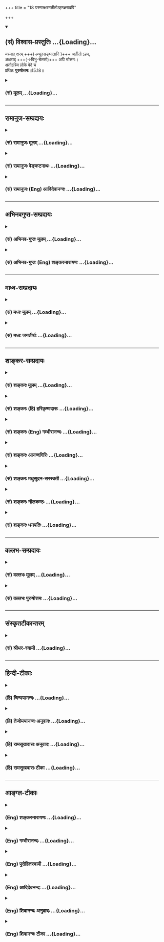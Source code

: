 +++
title = "18 यस्मात्क्षरमतीतोऽहमक्षरादपि"

+++
<div class="js_include" newlevelforh1="2" title="(सं) विश्वास-प्रस्तुतिः" unfilled url="/mahAbhAratam/shlokashaH/06-bhIShma-parva/03-bhagavad-gItA-parva/saMskRtam/vishvAsa-prastutiH/15_puruShottama-yogaH/18_yasmAtxaramatIto-.md">
<details open><summary><h2>(सं) विश्वास-प्रस्तुतिः ...{Loading}...</h2></summary>

यस्मात् क्षरम् +++(→भूतसङ्घातानि )+++ अतीतो ऽहम्,   
अक्षराद् +++(→विभु-चेतसो)+++ अपि चोत्तमः।  
अतोऽस्मि लोके वेदे च  
प्रथितः **पुरुषोत्तमः**॥15.18॥
</details>
</div>
<div class="js_include collapsed" newlevelforh1="3" title="(सं) मूलम्" unfilled url="/mahAbhAratam/shlokashaH/06-bhIShma-parva/03-bhagavad-gItA-parva/saMskRtam/mUlam/15_puruShottama-yogaH/18_yasmAtxaramatIto-.md">
<details><summary><h3>(सं) मूलम् ...{Loading}...</h3></summary>

यस्मात्क्षरमतीतोऽहमक्षरादपि चोत्तमः।  
अतोऽस्मि लोके वेदे च प्रथितः पुरुषोत्तमः।।15.18।।
</details>
</div>


_________________
## रामानुज-सम्प्रदायः
<div class="js_include collapsed" newlevelforh1="3" title="(सं) रामानुजः मूलम्" unfilled url="/mahAbhAratam/shlokashaH/06-bhIShma-parva/03-bhagavad-gItA-parva/saMskRtam/rAmAnujaH/mUlam/15_puruShottama-yogaH/18_yasmAtxaramatIto-.md">
<details><summary><h3>(सं) रामानुजः मूलम् ...{Loading}...</h3></summary>

।।15.18।।**यस्माद्** एवम उक्तैः स्वभावैः **क्षरं** पुरुषम् **अतीतः अहम्;
अक्षरात्** मुक्ताद् अपि उक्तैः हेतुभिः उत्कृष्टतमः; **अतः** अहं **लोके
वेदे च पुरुषोत्तमः** इति **प्रथितः अस्मि।** वेदार्थावलोकनात् लोक इति
स्मृतिः इह उच्यते। श्रुतौ स्मृतौ च इत्यर्थः।  
  
श्रुतौ तावत् -- परं ज्योतिरूपं संपद्य स्वेन रूपेणाभिनिष्पद्यते स उत्तमः
पुरुषः (छ॰ उ॰ 8।12।3) इत्यादौ। स्मृतौ अपिअंशावतारं पुरुषोत्तमस्य
ह्यनादिमध्यान्तमजस्य विष्णोः। (वि॰ पु 5।17।33) इत्यादौ।

</details>
</div>
<div class="js_include collapsed" newlevelforh1="3" title="(सं) रामानुजः वेङ्कटनाथः" unfilled url="/mahAbhAratam/shlokashaH/06-bhIShma-parva/03-bhagavad-gItA-parva/saMskRtam/rAmAnujaH/venkaTanAthaH/15_puruShottama-yogaH/18_yasmAtxaramatIto-.md">
<details><summary><h3>(सं) रामानुजः वेङ्कटनाथः ...{Loading}...</h3></summary>

  
  
।।15.18।। एवं प्रतिज्ञातमन्यत्वं श्रुतिस्मृतिप्रसिद्धधात्वर्थया समाख्यया
स्थापितम् तदेव पुनस्तथाभूतसमाख्यान्तरेणउत्तमः पुरुषः इत्यनुवादस्मारितेन
स्थिरीक्रियतेयस्मात् इतिश्लोकेन। एतेन पूर्वश्लोके पराक्त्वनिर्देशोऽपि
स्वविषय एवेति दर्शितम्। अत्रयतोऽसावग्निमान्; अतएव धूमवान्
इत्यादिवत्साध्यमेव साधकं प्रति नियामकतया हेतुर्व्यपदिश्यते। तच्च साध्यं
सहेतुकमिह समाख्यानिदानमित्यभिप्रायेणाहयस्मादेवमुक्तैः
स्वभावैरिति। क्षरमतीतः इति तत्स्वभावगन्धानाघ्रातत्वमुच्यते। अत्रापि
क्षरशब्दः प्रस्तुतैकार्थ्यान्न प्रधानविषय इत्याहक्षरं पुरुषमिति।
अक्षरशब्दस्य प्रधानेश्वरादिष्वपि प्रयोगात्तद्व्यवच्छेदायकूटस्थोऽक्षरः
\[15।16\] इत्युक्तैकार्थ्यमाहअक्षरान्मुक्तादिति। एतेन
पुरुषोत्तमशब्दनिरुक्तिरप्यत्र दर्शिता। उक्तैर्हैतुभिरिति -- षष्ठी
हेतुप्रयोगे \[अष्टा.2।3।26\] इति नियमस्य प्रयोजनरूपहेतुविषयतयैव
प्रयोगप्राचुर्यान्न तृतीययानुपपत्तिः। उत्तमशब्दे प्रकृतिप्रत्ययभेदेन
विवक्षितमाह -- उत्कृष्टतम इति। मुक्तो हि बद्धादुत्कृष्टः ततोऽप्यसौ
सर्वान्तरात्मत्वादिभिरुक्तैर्हेतुभिरुत्कृष्टतमः। प्रथितशब्देन
केवलप्रधनविधेः प्रकृतानन्वयात्सविशेषणोऽसौ
विशेषणोपसंक्रामीत्यभिप्रायेणपुरुषोत्तम इतीति इतिकरणम्। नात्र लोकशब्दो
भुवनविषयः; जनविषयो वा तत्र प्रकृतनिरुक्तिविवक्षाप्रमाणत्वासम्भवात्। नच
काव्यादिप्रयोगपरता; तत्राप्यतितरां स्वारस्याभावात्। अतो
वेदसहपाठात्तदनुवर्तिस्मृतिपरोऽयम्। तत्र च लोक्यतेऽनेन वेदार्थ इति
व्युत्पत्त्या वृत्तिरित्यभिप्रायेणाह -- वेदार्थावलोकनादिति। श्रुतौ स्मृतौ
चेत्यर्थ इति। अयमभिप्रायः -- श्रूयते नित्यमिति हि श्रुतिः। अतो
वक्तृदोषप्रसङ्गाभावादशिथिलसम्प्रदायत्वाच्च तदुक्तं तावत्प्रामाणिकमेव।
स्मृतिरप्यल्पश्रुतैर्दुरवबोधसकलशाखानुगतमर्थं सङ्कलव्योपबृंहयन्ती
परमात्मतममन्वादिप्रणीता प्रमाणमेवेति तया वेदार्थावलोकनं युक्तम् --
इति।  
  
परं ज्योतिरुपसम्पद्य इति मुक्तोपसम्पत्तव्यतया निर्दिष्टो
निरतिशयदीप्तियुक्तः पुरुष एवात्र स उत्तमः पुरुषः इति परामृश्य विशेष्यते
तदुपबृंहणाय हिउत्तमः पुरुषस्त्वन्यः \[15।17\] इति
तत्तुल्यव्यस्तप्रयोगोऽयं प्रदर्शित इत्यभिप्रायेणपरं ज्योतिः
इत्यादिवाक्योदाहरणम्। अत्रप्रथितः पुरुषोत्तमः
इत्युक्तसमस्तप्रयोगप्रदर्शनार्थतयाअंशावतारं पुरुषोत्तमस्य
\[वि.पु.5।17।33\] इति स्मृत्युदाहृतिः। अत्रविष्णोः इति
संज्ञानिर्देशेऽपिपुरुषोत्तमस्य इति विशेषणैकार्थ्यस्य
विवक्षितत्वाद्योगरूढोऽयं शब्द इति सिद्धम्। एतेनरूढ्या तु कामं
पुरुषोत्तमोऽस्तु इति प्रलपन् वेदबाह्यः प्रत्युक्तः। ननु कथं
यौगिकार्थविवक्षायामस्य साधुता न तावदसौ समानाधिकरणसमासःसन्
महत्परमोत्तमोत्कृष्टाः पूज्यमानैः \[अष्टा.2।1।61\] इति
प्रथमानिर्दिष्टस्योत्तमशब्दस्योपसर्जनतया पूर्वनिपातापातात्। नापि
व्यधिकरणः। उत्तमः पुरुष इवेत्युपमितविवक्षानुपपत्तेः तदर्थतयोदाहृतायां
श्रुतावपि वैयधिकरण्यादर्शनात्। नचासौ षष्ठीसमासः; निर्धारणे तन्निषेधात्
नचान्यस्यापीह सम्भव इति। मैवं; षष्ठीसमासस्यैवात्र युक्तत्वात् नहि वयमत्र
निर्धारणार्थतां ब्रूमः। पुत्रादिवत्सम्बन्धिशब्दो ह्यसौ। अधमादिसापेक्षं
ह्युत्तमत्वम्। इदं च सूचितम् -- उक्तैर्हेतुभिरुत्कृष्टतम इति
जातिगुणाद्यसम्बन्धिशब्देषु हि निर्धारणे षष्ठी। सम्बन्धसामान्यविहिता च
षष्ठी तत्तत्सम्बन्धिशब्दसमभिव्याहारानुरोधेन तत्सम्बन्धविशेषं
प्रतिपादयति। एवमेव हि नागोत्तमादिशब्दानां साधुत्वं
वैयाकरणैर्व्याख्यातम्। अत्र चउत्तमः पुरुषस्त्वन्यः
\[15।17\]क्षरमतीतोऽहमक्षरादपि चोत्तमः इति चार्थकथनमात्रं; न तु
तत्समासांशद्वयविवक्षा। एवमेव स उत्तमः पुरुषः इति श्रुत्युदाहरणमपि।
केचित्तु पञ्चमीसमासं व्याकुर्वते। न चोत्तमशब्दयोगे पञ्चमी न शिष्टेति
वाच्यं यथायस्मादधिकम् \[अष्टा.2।3।9\] इत्यादिसौत्रप्रयोगादशिष्टस्यापि
परिग्रहःएवमक्षरादपि चोत्तमः इत्यादिप्रयोगबलादेव तत्परिग्रहोपपत्तेः।
इदमपि सूचितंमुक्तादप्युक्तैर्हेतुभिरुत्कृष्टतम इति। योगविभागाच्च
पञ्चम्या उत्तमादिशब्दैः समासोऽप्यनुशिष्ट एव। एवं सप्तमीसमासत्वेऽपि न
दोषः; शौण्डादिष्वपठितत्वेऽपि तत्रापि योगविभागाभ्यनुज्ञानादेव तदुपपत्तेः।
एतत्सर्वं विजानद्भिर्महाकविभिरपि विवक्षितयोग एवायं प्रयुज्यते
प्रतिपाद्यते च। तथाऽऽदिकाव्येन च तेन विना निद्रां लभते पुरुषोत्तमः
\[वा.रा.1।18।30\] इति। तदेतत्सर्वमभिसन्धाय भगवद्यामुनमुनिभिरुक्तं
स्तोत्रेकः पुण्डरीकनयनः पुरुषोत्तमः कः इति।  
  

</details>
</div>
<div class="js_include collapsed" newlevelforh1="3" title="(सं) रामानुजः (Eng) आदिदेवानन्दः" unfilled url="/mahAbhAratam/shlokashaH/06-bhIShma-parva/03-bhagavad-gItA-parva/saMskRtam/rAmAnujaH/english/AdidevAnandaH/15_puruShottama-yogaH/18_yasmAtxaramatIto-.md">
<details><summary><h3>(सं) रामानुजः (Eng) आदिदेवानन्दः ...{Loading}...</h3></summary>

15.18 Inasmuch as I transcend the perishable (i.e., bound) Person of the aforesaid nature, and I am higher, for reasons stated earlier, than the imperishable Person or liberated self, therefore I am styled the Supreme Person in the Smrti and Srutis. The Smrti is called Loka by reason of its leading to the meaning of the Vedas. The meaning is that I am famous in the Srutis and in the Smrti. In the Sruti for instance; 'Reaching the Supreme Light, it appears in its own nature. He is the Supreme Person'
(Cha. U., 8.12.3). In the Smrti we have texts like 'I will approach Him
(Sri Krsna), the Supreme Person who is the incarnation of a portion of Visnu, who is without beginning, middle or end' (V. P., 5.17.33).

</details>
</div>


_________________
## अभिनवगुप्त-सम्प्रदायः
<div class="js_include collapsed" newlevelforh1="3" title="(सं) अभिनव-गुप्तः मूलम्" unfilled url="/mahAbhAratam/shlokashaH/06-bhIShma-parva/03-bhagavad-gItA-parva/saMskRtam/abhinava-guptaH/mUlam/15_puruShottama-yogaH/18_yasmAtxaramatIto-.md">
<details><summary><h3>(सं) अभिनव-गुप्तः मूलम् ...{Loading}...</h3></summary>

।।15.16 -- 15.18।। द्वावित्यादि पुरुषोत्तम इत्यन्तम्। 

**द्वाविमौ पुरुषौ** इति ग्रन्थेनेदम् उच्यते --  
लोके तावद् अप्रबुद्ध-स्वभावोऽपि सर्वः पृथिव्य्-आदि-भूतारब्ध-शरीरम् आत्मानं चेतनं क्षर-रूपं जानाति  
इति लोकस्य मूढत्वात् द्वैत-धीर् न निवर्तते।

अहं तु सकलानुग्राही द्वैत-ग्रन्थिं विभिद्य सकल-लोक-व्यापकतया वेद्य इति। 

क्षरम् अतीतः; भूतानां जडत्वात्।  
अक्षरमतीतः; आत्मनो ऽप्रबुद्धत्वे सर्वव्यापकत्व-खण्डनात्। 

**पुरुषोत्तमो** लोके वेदेऽपि सः उत्तमः पुरुषः इत्य्-आदिभिर् वाक्यैः स एव परमात्मा अद्वयः एवमुच्यते।
</details>
</div>
<div class="js_include collapsed" newlevelforh1="3" title="(सं) अभिनव-गुप्तः (Eng) शङ्करनारायणः" unfilled url="/mahAbhAratam/shlokashaH/06-bhIShma-parva/03-bhagavad-gItA-parva/saMskRtam/abhinava-guptaH/english/shankaranArAyaNaH/15_puruShottama-yogaH/18_yasmAtxaramatIto-.md">
<details><summary><h3>(सं) अभिनव-गुप्तः (Eng) शङ्करनारायणः ...{Loading}...</h3></summary>

15.16-18 Dvav imau etc. upto Purusottamah. What has been stated in the
passage 'There are two persons in the world etc.', is this : The body
organism is made of the earth and other elements. In the world every
person, unitelligent by nature, takes the body for the Self and
\[hence\] views the Soul to be of perishing nature. Hence, the sense of
duality does not come to an end with regard to the worldly persons,
because of their delusion. But I am (the I-consciousness is) the One
favouring all, and by cutting the daulity-knot I am to be realised as
the One pervading all. (I) have transcended the perishing : Since the
elements are insentient. (I) have transcended the nonperishing : Since
the omnipresence \[of the Self\] is cut off (not comprehended) when the
Self is not properly realised. In the world and in the Veda too I am
acclaimed as the Highest of Persons : The Self same Supreme Self,
admitting no duality, is described in this manner with the sentences 'He
is he Highest Person' and the like.

</details>
</div>


_________________
## माध्व-सम्प्रदायः
<div class="js_include collapsed" newlevelforh1="3" title="(सं) मध्वः मूलम्" unfilled url="/mahAbhAratam/shlokashaH/06-bhIShma-parva/03-bhagavad-gItA-parva/saMskRtam/madhvaH/mUlam/15_puruShottama-yogaH/18_yasmAtxaramatIto-.md">
<details><summary><h3>(सं) मध्वः मूलम् ...{Loading}...</h3></summary>

।।15.18।। Sri Madhvacharya did not comment on this sloka.,

</details>
</div>
<div class="js_include collapsed" newlevelforh1="3" title="(सं) मध्वः जयतीर्थः" unfilled url="/mahAbhAratam/shlokashaH/06-bhIShma-parva/03-bhagavad-gItA-parva/saMskRtam/madhvaH/jayatIrthaH/15_puruShottama-yogaH/18_yasmAtxaramatIto-.md">
<details><summary><h3>(सं) मध्वः जयतीर्थः ...{Loading}...</h3></summary>

।।15.18।। Sri Jayatirtha did not comment on this sloka.  
  

</details>
</div>


_________________
## शाङ्कर-सम्प्रदायः
<div class="js_include collapsed" newlevelforh1="3" title="(सं) शङ्करः मूलम्" unfilled url="/mahAbhAratam/shlokashaH/06-bhIShma-parva/03-bhagavad-gItA-parva/saMskRtam/shankaraH/mUlam/15_puruShottama-yogaH/18_yasmAtxaramatIto-.md">
<details><summary><h3>(सं) शङ्करः मूलम् ...{Loading}...</h3></summary>

।।15.18।। --,**यस्मात् क्षरम् अतीतः अहं** संसारमायावृक्षम् अश्वत्थाख्यम्
अतिक्रान्तः अहम् **अक्षरादपि** संसारमायारूपवृक्षबीजभूतादपि **च उत्तमः**
उत्कृष्टतमः ऊर्ध्वतमो वा; **अतः** ताभ्यां क्षराक्षराभ्याम् उत्तमत्वात्
**अस्मि लोके वेदे च प्रथितः** प्रख्यातः। **पुरुषोत्तमः** इत्येवं मां
भक्तजनाः विदुः। कवयः काव्यादिषु च इदं नाम निबध्नन्ति। पुरुषोत्तम
इत्यनेनाभिधानेनाभिगृणन्ति।। अथ इदानीं यथानिरुक्तम् आत्मानं यो वेद; तस्य
इदं फलम् उच्यते --,

</details>
</div>
<div class="js_include collapsed" newlevelforh1="3" title="(सं) शङ्करः (हि) हरिकृष्णदासः" unfilled url="/mahAbhAratam/shlokashaH/06-bhIShma-parva/03-bhagavad-gItA-parva/saMskRtam/shankaraH/hindI/harikRShNadAsaH/15_puruShottama-yogaH/18_yasmAtxaramatIto-.md">
<details><summary><h3>(सं) शङ्करः (हि) हरिकृष्णदासः ...{Loading}...</h3></summary>

।।15.18।। उपर्युक्त ईश्वरका पुरुषोत्तम् यह नाम प्रसिद्ध है; उसका यह नाम
किस कारणसे हुआ इसकी हेतुसहित उपपत्ति बतलाकर; नामकी सार्थकता दिखलाते हुए
भगवान् अपने स्वरूपको प्रकट करते हैं कि मैं निरतिशय ईश्वर हूँ --, क्योंकि
मैं क्षरभावसे अतीत हूँ अर्थात् अश्वत्थ नामक मायामय संसारवृक्षका अतिक्रमण
किये हुए हूँ और संसारवृक्षके बीजस्वरूप अक्षरसे ( मूल प्रकृतिसे ) भी
उत्तम -- अतिशय उत्कृष्ट अथवा अतिशय उच्च हूँ। इसीलिये अर्थात् क्षर और
अक्षरसे उत्तम होनेके कारण; लोक और वेदमें; मैं पुरुषोत्तम नामसे विख्यात
हूँ। भक्तजन मुझे इसी प्रकार जानते हैं और कविजन भी काव्यादिमें इसी नामका
प्रयोग करते हैं अर्थात् पुरुषोत्तम् इसी नामसे ही मेरा वर्णन करते हैं।

</details>
</div>
<div class="js_include collapsed" newlevelforh1="3" title="(सं) शङ्करः (Eng) गम्भीरानन्दः" unfilled url="/mahAbhAratam/shlokashaH/06-bhIShma-parva/03-bhagavad-gItA-parva/saMskRtam/shankaraH/english/gambhIrAnandaH/15_puruShottama-yogaH/18_yasmAtxaramatIto-.md">
<details><summary><h3>(सं) शङ्करः (Eng) गम्भीरानन्दः ...{Loading}...</h3></summary>

15.18 Yasmat, since; aham, I; am atitah, transcendental; ksaram, to the
mutable-I am beyond the Tree of Maya, called the Peepul Tree, which this
worldly existence is; and uttamah, above, most excellent or the highest;
as compared with api, even; the akasarat, immutable, which is the seed
of the Tree of worldly existence; atah, hence, by virtue of being the
most excellent as compared with the mutable and the immutable; aham, I;
am prathitah, well known; loke, in the world; and vede, in the Vedas; as
purusottamah, the supreme Person. Devoted persons know Me thus, and
poets also use this name 'Purusottama' in their poetry etc.; they extol
Me with this name. Thereafter, now is stated this result attained by one
who knows the Self as described:

</details>
</div>
<div class="js_include collapsed" newlevelforh1="3" title="(सं) शङ्करः आनन्दगिरिः" unfilled url="/mahAbhAratam/shlokashaH/06-bhIShma-parva/03-bhagavad-gItA-parva/saMskRtam/shankaraH/AnandagiriH/15_puruShottama-yogaH/18_yasmAtxaramatIto-.md">
<details><summary><h3>(सं) शङ्करः आनन्दगिरिः ...{Loading}...</h3></summary>

।।15.18।। किञ्च लोकवेदयोर्भगवतो नामप्रसिद्ध्या सिद्धमप्रपञ्चत्वमित्याह --
**यथेति।** अश्वकर्णादिवदस्य नाम्नो रूढत्वादर्थविशेषाभावाद्भगवतोऽपि
लौकिकेश्वरवदीश्वरत्वं सातिशयमिति नेत्याह -- **तस्येति।**
यस्मादित्यस्यापेक्षितं निक्षिपति -- **अत इति।** उत्तमः पुरुष इति
वाक्यशेषः।

</details>
</div>
<div class="js_include collapsed" newlevelforh1="3" title="(सं) शङ्करः मधुसूदन-सरस्वती" unfilled url="/mahAbhAratam/shlokashaH/06-bhIShma-parva/03-bhagavad-gItA-parva/saMskRtam/shankaraH/madhusUdana-sarasvatI/15_puruShottama-yogaH/18_yasmAtxaramatIto-.md">
<details><summary><h3>(सं) शङ्करः मधुसूदन-सरस्वती ...{Loading}...</h3></summary>

।।15.18।। इदानीं यथाव्याख्यातेश्वरस्य क्षराक्षरविलक्षणस्य पुरुषोत्तम
इत्येतत्प्रसिद्धनामनिर्वचनेन ईदृशः परमेश्वरोऽहमेवेत्यात्मानं दर्शयति
भगवान् ब्रह्मणो हि प्रतिष्ठाहं तद्धाम परमं
ममेत्यादिप्रागुक्तनिजमहिमनिर्धारणाय -- यस्मादिति। यस्मात् क्षरं
कार्यत्वेन विनाशिनं मायामयं संसारवृक्षमश्वत्थाख्यमतीतोऽतिक्रान्तोऽहं
परमेश्वरोऽक्षरादपि मायाख्यादव्याकृतात्अक्षरात्परतः परः इति
पञ्चम्यन्ताक्षरपदेन श्रुत्या
प्रतिपादितात्संसारवृक्षबीजभूतात्सर्वकारणादपि चोत्तम उत्कृष्टतमः। अतः
क्षराक्षराभ्यां पुरुषोपाधिभ्यामध्यासेन
पुरुषपदव्यपदेश्याभ्यामुत्तमत्वादस्मि भवामि लोके वेदे च प्रथितः प्रख्यातः
पुरुषोत्तम इति स उत्तमः पुरुष इति वेद उदाहृत एव। लोके च
कविकाव्यादौहरिर्यथैकः पुरुषोत्तमः स्मृतः इत्यादिप्रसिद्धंकारुण्यतो
नरवदाचरतः परार्थान्पार्थाय बोधितवतो निजमीश्वरत्वम्। सच्चित्सुखैकवपुषः
पुरुषोत्तमस्य नारायणस्य महिमा न हि मानमेति। केचिन्निगृह्य करणानि विसृज्य
भोगमास्थाय योगममलात्मधियो यतन्ते। नारायणस्य
महिमानमनन्तपारमास्वादयन्नमृतसारमहं तु मुक्तः।

</details>
</div>
<div class="js_include collapsed" newlevelforh1="3" title="(सं) शङ्करः नीलकण्ठः" unfilled url="/mahAbhAratam/shlokashaH/06-bhIShma-parva/03-bhagavad-gItA-parva/saMskRtam/shankaraH/nIlakaNThaH/15_puruShottama-yogaH/18_yasmAtxaramatIto-.md">
<details><summary><h3>(सं) शङ्करः नीलकण्ठः ...{Loading}...</h3></summary>

।।15.18।।**यस्मादिति।** क्षरं उपाधिं अक्षरं च उपाधिं अतीतोऽतिक्रम्य
स्थितोऽहमतोऽक्षरादपि चेति चशब्दात् क्षरादपि उत्तम उत्कृष्टतमः।
जडात्क्षररूपादुपाधेरुत्कृष्टस्तदुपहितो जीवश्चेतनत्वात्;
ततोऽप्युत्कृष्टतरो मायोपाधिः स्वतन्त्रत्वात्;
ततोऽप्युत्कृष्टतमोऽनुपाधिरनागन्तुकरूपत्वात्; अक्षरार्थः स्पष्टः।

</details>
</div>
<div class="js_include collapsed" newlevelforh1="3" title="(सं) शङ्करः धनपतिः" unfilled url="/mahAbhAratam/shlokashaH/06-bhIShma-parva/03-bhagavad-gItA-parva/saMskRtam/shankaraH/dhanapatiH/15_puruShottama-yogaH/18_yasmAtxaramatIto-.md">
<details><summary><h3>(सं) शङ्करः धनपतिः ...{Loading}...</h3></summary>

।।15.18।। अतएव क्षराक्षराभ्यामुत्तम इति। मम नाम्नो
निर्वचनप्रसिद्धिरर्थवतीत्याह। यस्मात्क्षरं संसारमायावृक्षं
अश्वत्थाख्यमतीतोऽहमक्षरादपि तद्वीजभूतान्मायासंज्ञकादपि चोत्तमः
उत्कृष्टमः ऊर्ध्वतमो वा; अतः क्षराक्षराभ्यामुत्तमत्वाद्धेतोर्लोके
कविकाव्यातौ वेदे च पुरुषोत्तमः प्रथितः प्रख्यातःहरिर्यथैकः पुरुषोत्तमः
स्मतःस उत्तमः पुरुषः इत्यादिलोकवेदप्रसिद्धा पुरुषोत्तम इति मां भक्तजाना
विदुः।

</details>
</div>


_________________
## वल्लभ-सम्प्रदायः
<div class="js_include collapsed" newlevelforh1="3" title="(सं) वल्लभः मूलम्" unfilled url="/mahAbhAratam/shlokashaH/06-bhIShma-parva/03-bhagavad-gItA-parva/saMskRtam/vallabhaH/mUlam/15_puruShottama-yogaH/18_yasmAtxaramatIto-.md">
<details><summary><h3>(सं) वल्लभः मूलम् ...{Loading}...</h3></summary>

।।15.18।। एवम्भूतं पुरुषोत्तमत्वं स्वस्य निरुक्त्या स्वयं निर्दिशति --
यस्मादिति। क्षरमतिक्रम्येतः अक्षरादपि चोत्तम इति अतो लोके वेदे च
प्रथितोऽहं पुरुषोत्तम इति पुरुषाभ्यां क्षराक्षराभ्यां उत्तम इत्येवं वेदे
ब्रह्मविदाप्नोति परं \[तै.उ.2।1\] इति श्रुतौ लोके च माहात्म्यदर्शनात्
अतः सच्चिदानन्दाकृतिरेवाहं परिदृश्यमानोऽपि; प्रतीत्यन्तरं तु माययेति
सिद्धान्तः।

</details>
</div>
<div class="js_include collapsed" newlevelforh1="3" title="(सं) वल्लभः पुरुषोत्तमः" unfilled url="/mahAbhAratam/shlokashaH/06-bhIShma-parva/03-bhagavad-gItA-parva/saMskRtam/vallabhaH/puruShottamaH/15_puruShottama-yogaH/18_yasmAtxaramatIto-.md">
<details><summary><h3>(सं) वल्लभः पुरुषोत्तमः ...{Loading}...</h3></summary>

  
  
।।15.18।। तद्रूपश्चाऽयमेवातः सोऽहमेवेत्याह -- यस्मादिति। यस्मात् क्षरं
जडादिदेहधर्मं अतीतोऽतिक्रान्तोऽहं परिदृश्यमान आनन्दरूपः। अक्षरादपि
कूटस्थचेतनात्मकादपि उत्तमोऽस्मि; अतो लोके चतुर्दशभुवनात्मके; वेदे;
चकारेण सूत्रस्मृत्यादिष्वपि पुरुषोत्तमः प्रथितः कथितो विख्यात इति
भावः।  
  

</details>
</div>


_________________
## संस्कृतटीकान्तरम्
<div class="js_include collapsed" newlevelforh1="3" title="(सं) श्रीधर-स्वामी" unfilled url="/mahAbhAratam/shlokashaH/06-bhIShma-parva/03-bhagavad-gItA-parva/saMskRtam/shrIdhara-svAmI/15_puruShottama-yogaH/18_yasmAtxaramatIto-.md">
<details><summary><h3>(सं) श्रीधर-स्वामी ...{Loading}...</h3></summary>

।।15.18।। एवंभूतं पुरुषोत्तमत्वमात्मनो नामनिर्वचनेन दर्शयति **--
यस्मादिति।** यस्मात्क्षरं जडवर्गमतिक्रान्तोऽहं नित्यमुक्तत्वात्;
अक्षराच्चेतनवर्गादप्युत्तमश्च नियन्तृत्वात्; अतो लोके वेदे च पुरुषोत्तम
इति प्रथितः प्रख्यातोऽस्मि। तथाच श्रुतिःस वा अयमात्मा सर्वस्य वशी
सर्वस्येशानः सर्वस्याधिपतिः सर्वमिदं प्रशास्ति इत्यादिः।

</details>
</div>


_________________
## हिन्दी-टीकाः
<div class="js_include collapsed" newlevelforh1="3" title="(हि) चिन्मयानन्दः" unfilled url="/mahAbhAratam/shlokashaH/06-bhIShma-parva/03-bhagavad-gItA-parva/hindI/chinmayAnandaH/15_puruShottama-yogaH/18_yasmAtxaramatIto-.md">
<details><summary><h3>(हि) चिन्मयानन्दः ...{Loading}...</h3></summary>

।।15.18।। जैसा कि पूर्व के दो श्लोकों के विवेचन में कहा गया है कि एक
परमात्मा ही परिवर्तनशील जगत् के रूप में क्षर और उस जगत् के अपरिवर्तनशील
ज्ञाता के रूप में अक्षर कहलाता है। यह सर्वविदित है कि एक अपरिवर्तनशील
वस्तु के बिना अन्य परिवर्तनों का ज्ञान होना संभव नहीं होता है। अत यदि
शरीर; मन; बुद्धि और बाह्य जगत् के विकारों का हमें बोध होता है; तो उससे
ही इस अक्षर का अस्तित्व सिद्ध हो जाता है; जो स्वयं कूटस्थ रहकर अन्य
विचारों को प्रकाशित करता है। यह भी स्पष्ट हो जाता है कि केवल क्षर की
दृष्टि से ही परमात्मा को अक्षर का विशेषण प्राप्त हो जाता है; अन्यथा वह
स्वयं निर्विशेष ही है। इसलिये यहाँ भगवान् कहते हैं; क्षर और अक्षर से अतीत
होने के कारण लोक में और वेद में पुरुषोत्तम नाम से प्रसिद्ध हूँ। अर्थात्
भगवान् पूर्ण होने से पुरुष है तथा क्षर और अक्षर से अतीत होने से उत्तम भी
है; इसलिये वेदों में तथा लोक में भी कवियों और लेखकों ने उन्हें
पुरुषोत्तम नाम से भी संबोधित और निर्देशित किया है। अब; परमात्मा के ज्ञान
का फल बताते हुये कहते है

</details>
</div>
<div class="js_include collapsed" newlevelforh1="3" title="(हि) तेजोमयानन्दः अनुवादः" unfilled url="/mahAbhAratam/shlokashaH/06-bhIShma-parva/03-bhagavad-gItA-parva/hindI/tejomayAnandaH/anuvAdaH/15_puruShottama-yogaH/18_yasmAtxaramatIto-.md">
<details><summary><h3>(हि) तेजोमयानन्दः अनुवादः ...{Loading}...</h3></summary>

।।15.18।। क्योंकि मैं क्षर से अतीत हूँ और अक्षर से भी उत्तम हूँ, इसलिये
लोक में और वेद में भी पुरुषोत्तम के नाम से प्रसिद्ध हूँ।।

</details>
</div>
<div class="js_include collapsed" newlevelforh1="3" title="(हि) रामसुखदासः अनुवादः" unfilled url="/mahAbhAratam/shlokashaH/06-bhIShma-parva/03-bhagavad-gItA-parva/hindI/rAmasukhadAsaH/anuvAdaH/15_puruShottama-yogaH/18_yasmAtxaramatIto-.md">
<details><summary><h3>(हि) रामसुखदासः अनुवादः ...{Loading}...</h3></summary>

।।15.18।। मैं क्षरसे अतीत हूँ और अक्षरसे भी उत्तम हूँ, इसलिये लोकमें और
वेदमें पुरुषोत्तम नामसे प्रसिद्ध हूँ।

</details>
</div>
<div class="js_include collapsed" newlevelforh1="3" title="(हि) रामसुखदासः टीका" unfilled url="/mahAbhAratam/shlokashaH/06-bhIShma-parva/03-bhagavad-gItA-parva/hindI/rAmasukhadAsaH/TIkA/15_puruShottama-yogaH/18_yasmAtxaramatIto-.md">
<details><summary><h3>(हि) रामसुखदासः टीका ...{Loading}...</h3></summary>

।।15.18।।***व्याख्या --***  **यस्मात्क्षरमतीतोऽहम् --** इन पदोंमें
भगवान्का यह भाव है कि क्षर (प्रकृति) प्रतिक्षण परिवर्तनशील है और मैं
नित्यनिरन्तर निर्विकाररूपसे ज्योंकात्यों रहनेवाला हूँ। इसलिये मैं क्षरसे
सर्वथा अतीत हूँ।  
  
शरीरसे पर (व्यापक; श्रेष्ठ; प्रकाशक; सबल; सूक्ष्म) इन्द्रियाँ हैं;
इन्द्रियोंसे पर मन है और मनसे पर बुद्धि है (गीता 3। 42)। इस प्रकार
एकदूसरेसे पर होते हुए भी शरीर; इन्द्रियाँ; मन और बुद्धि एक ही जातिके; जड
हैं। परन्तु परमात्मतत्त्व इनसे भी अत्यन्त पर है क्योंकि वह जड नहीं है;
प्रत्युत चेतन है।  
  
**अक्षरादपि चोत्तमः --** यद्यपि परमात्माका अंश होनेके कारण
जीवात्मा(अक्षर) की परमात्मासे तात्त्विक एकता है; तथापि यहाँ भगवान्
अपनेको जीवात्मासे भी उत्तम बताते हैं। इसके कारण ये हैं -- (1) परमात्माका
अंश होनेपर भी जीवात्मा क्षर(जड प्रकृति) के साथ अपना सम्बन्ध मान लेता है
(गीता 15। 7) और प्रकृतिके गुणोंसे मोहित हो जाता है; जबकि परमात्मा
(प्रकृतिसे अतीत होनेके कारण) कभी मोहित नहीं होते (गीता 7।13)। (2)
परमात्मा प्रकृतिको अपने अधीन करके लोकमें आते; अवतार लेते हैं (गीता 4।
6); जबकि जीवात्मा प्रकृतिके वशमें होकर लोकमें आता है (गीता 8। 19)। (3)
परमात्मा सदैव निर्लिप्त रहते हैं; (गीता 4। 14 9। 9); जबकि जीवात्माको
निर्लिप्त होनेके लिये साधन करना पड़ता है (गीता 4। 18 7। 14)। भगवान्द्वारा
अपनेको क्षरसे अतीत और अक्षरसे उत्तम बतानेसे यह भाव भी प्रकट होता है कि
क्षर और अक्षर -- दोनोंमें भिन्नता है। यदि उन दोनोंमें भिन्नता न होती; तो
भगवान् अपनेको या तो उन दोनोंसे ही अतीत बताते या दोनोंसे ही उत्तम बताते।
अतः यह सिद्ध होता है कि जैसे भगवान् क्षरसे अतीत और अक्षरसे उत्तम हैं;
ऐसे ही अक्षर भी क्षरसे अतीत और उत्तम है।**अतोऽस्मि लोके वेदे च प्रथितः
पुरुषोत्तमः --** यहाँ **लोके** पदका अर्थ है -- पुराण; स्मृति आदि
शास्त्र। शास्त्रोंमें भगवान् पुरुषोत्तम नामसे प्रसिद्ध हैं। शुद्ध ज्ञानका
नाम वेद है; जो अनादि है। वही ज्ञान आनुपूर्वीरूपसे ऋक्; यजुः आदि वेदोंके
रूपसे प्रकट हुआ है। वेदोंमें भी भगवान् पुरुषोत्तम नामसे प्रसिद्ध
हैं। पूर्वश्लोकमें भगवान्ने कहा था कि क्षर और अक्षर -- दोनोंसे उत्तम
पुरुष तो अन्य ही है। वह उत्तम पुरुष कौन है -- इसको बताते हुए भगवान् यह
रहस्य प्रकट करते हैं कि वह उत्तम पुरुष -- **पुरुषोत्तम** मैं ही
हूँ।**विशेष बात  
  
(1) भौतिक सृष्टिमात्र क्षर (नाशवान्) है और परमात्माका सनातन अंश जीवात्मा
अक्षर (अविनाशी) है। क्षरसे अतीत और उत्तम होनेपर भी अक्षरने क्षरसे अपना
सम्बन्ध मान लिया -- इससे बढ़कर और कोई दोष; भूल या गलती है ही नहीं।
क्षरके साथ यह सम्बन्ध केवल माना हुआ है; वास्तवमें एक क्षण भी रहनेवाला
नहीं है। जैसे बाल्यावस्थासे अबतक शरीर बिलकुल बदल गया; फिर भी हम कहते हैं
कि मैं वही हूँ। यह भी हम नहीं बता सकते कि अमुक दिन बाल्यावस्था खत्म हुई
और युवावस्था शुरू हुई। कारण कि नदीके प्रवाहकी तरह शरीर निरन्तर ही बहता
रहता है; जब कि अक्षर (जीवात्मा) नदीमें स्थित शिला(चट्टान) की तरह सदा अचल
और असङ्ग रहता है। यदि अक्षर भी क्षरकी तरह निरन्तर परिवर्तनशील और नाशवान्
होता तो इसकी आफत मिट जाती। परन्तु स्वयं (अक्षर) अपरिवर्तनशील और अविनाशी
होते हुए भी निरन्तर परिवर्तनशील और नाशवान् क्षरको पकड़ लेता है -- उसको
अपना मान लेता है। होता यह है कि अक्षर क्षरको छोड़ता नहीं और क्षर एक क्षण
भी ठहरता नहीं। इस आफतको मिटानेका सुगम उपाय है -- क्षर(शरीरादि) को
क्षर(संसार) की ही सेवामें लगा दिया जाय -- उसको संसाररूपी वाटिकाकी खाद
बना दी जाय। मनुष्यको शरीरादि नाशवान् पदार्थ अधिकार करने अथवा अपना माननेके
लिये नहीं मिले हैं; प्रत्युत सेवा करनेके लिये ही मिले हैं। इन पदार्थोंके
द्वारा दूसरोंकी सेवा करनेकी ही मनुष्यपर जिम्मेवारी है; अपना माननेकी
बिलकुल जिम्मेवारी नहीं।  
  
(2) पन्द्रहवें अध्यायमें भगवान्ने पहले क्षर -- संसारवृक्षका वर्णन किया।
फिर उसका छेदन करके परम पुरुष परमात्माके शरण होने अर्थात् संसारसे अपनापन
हटाकर एकमात्र परमात्माको अपना माननेकी प्रेरणा की। फिर अक्षर --
जीवात्माको अपना सनातन अंश बताते हुए उसके स्वरूपका वर्णन किया। उसके बाद
भगवान्ने (बारहवेंसे पन्द्रहवें श्लोकतक) अपने प्रभावका वर्णन करते हुए
बताया कि सूर्य; चन्द्र और अग्निमें मेरा ही तेज है मैं ही पृथ्वीमें
प्रविष्ट होकर अपनी शक्तिसे चराचर सब प्राणियोंको धारण करता हूँ मैं ही
अमृतमय चन्द्रके रूपसे सम्पूर्ण वनस्पतियोंको पुष्ट करता हूँ वैश्वानर
अग्निके रूपमें मैं ही प्राणियोंके शरीरमें स्थित होकर उनके द्वारा खाये
हुए अन्नको पचाता हूँ मैं ही सब प्राणियोंके हृदयमें अन्तर्यामीरूपसे
विद्यमान हूँ मेरेसे ही स्मृति; ज्ञान और अपोहन (भ्रम; संशय आदि दोषोंका
नाश) होता है वेदादि सब शास्त्रोंके द्वारा,मैं ही जाननेयोग्य हूँ और
वेदोंके अन्तिम सिद्धान्तका निर्णय करनेवाला तथा वेदोंको जाननेवाला भी मैं
ही हूँ। इस प्रकार अपना प्रभाव प्रकट करनेके बाद इस श्लोकमें भगवान् यह
गुह्यतम रहस्य प्रकट करते हैं कि जिसका यह सब प्रभाव है; वह (क्षरसे अतीत
और अक्षरसे उत्तम) पुरुषोत्तम मैं (साक्षात् साकाररूपसे प्रकट श्रीकृष्ण)
ही हूँ। भगवान् श्रीकृष्णने अर्जुनपर बहुत विशेष कृपा करके ही अपने रहस्यकी
बात अपने मुखसे प्रकट की है जैसे -- कोई पिता अपने पुत्रके सामने अपनी
गुप्त सम्पत्ति प्रकट कर दे अथवा कोई आदमी किसी भूलेभटके मनुष्यको अपना
परिचय दे दे कि जिसके लिये तू भटक रहा है; वह मैं ही हूँ और तेरे सामने
बैठा हूँ,***सम्बन्ध --***  चौदहवें अध्यायके छब्बीसवें श्लोकमें
भगवान्ने जिस अव्यभिचारिणी भक्तिकी बात कही थी और जिसको प्राप्त करानेके
लिये इस पन्द्रहवें अध्यायमें संसार; जीव और परमात्माका विस्तृत विवेचन
किया गया; उसका अब आगेके श्लोकमें उपसंहार करते हैं।**

</details>
</div>


_________________
## आङ्ग्ल-टीकाः
<div class="js_include collapsed" newlevelforh1="3" title="(Eng) शङ्करनारायणः" unfilled url="/mahAbhAratam/shlokashaH/06-bhIShma-parva/03-bhagavad-gItA-parva/english/shankaranArAyaNaH/15_puruShottama-yogaH/18_yasmAtxaramatIto-.md">
<details><summary><h3>(Eng) शङ्करनारायणः ...{Loading}...</h3></summary>

15.18. Becuase, I have transcended the perishing and also the nonperishing, therefore I am acclaimed in the world as well as in the Veda as the Highest of persons.

</details>
</div>
<div class="js_include collapsed" newlevelforh1="3" title="(Eng) गम्भीरानन्दः" unfilled url="/mahAbhAratam/shlokashaH/06-bhIShma-parva/03-bhagavad-gItA-parva/english/gambhIrAnandaH/15_puruShottama-yogaH/18_yasmAtxaramatIto-.md">
<details><summary><h3>(Eng) गम्भीरानन्दः ...{Loading}...</h3></summary>

15.18 Since I am transcendental to the mutable and above even the immutable, hence I am well known in the world and in the Vedas as the supreme Person.

</details>
</div>
<div class="js_include collapsed" newlevelforh1="3" title="(Eng) पुरोहितस्वामी" unfilled url="/mahAbhAratam/shlokashaH/06-bhIShma-parva/03-bhagavad-gItA-parva/english/purohitasvAmI/15_puruShottama-yogaH/18_yasmAtxaramatIto-.md">
<details><summary><h3>(Eng) पुरोहितस्वामी ...{Loading}...</h3></summary>

15.18 Beyond comparison of the Eternal with the non-eternal am I, Who am called by scriptures and sages the Supreme Personality, the Highest God.

</details>
</div>
<div class="js_include collapsed" newlevelforh1="3" title="(Eng) आदिदेवनन्दः" unfilled url="/mahAbhAratam/shlokashaH/06-bhIShma-parva/03-bhagavad-gItA-parva/english/AdidevanandaH/15_puruShottama-yogaH/18_yasmAtxaramatIto-.md">
<details><summary><h3>(Eng) आदिदेवनन्दः ...{Loading}...</h3></summary>

15.18 Because I transcend the perishable Person and am also higher than the imperishable person, therefore I am styled in the Smrti and the Veda as the Supreme Person (Purusotama).

</details>
</div>
<div class="js_include collapsed" newlevelforh1="3" title="(Eng) शिवानन्दः अनुवादः" unfilled url="/mahAbhAratam/shlokashaH/06-bhIShma-parva/03-bhagavad-gItA-parva/english/shivAnandaH/anuvAdaH/15_puruShottama-yogaH/18_yasmAtxaramatIto-.md">
<details><summary><h3>(Eng) शिवानन्दः अनुवादः ...{Loading}...</h3></summary>

15.18 As I transcend the perishable and am even higher than the imperishable, I am declared to be the highest Purusha in the world and in the Vedas.

</details>
</div>
<div class="js_include collapsed" newlevelforh1="3" title="(Eng) शिवानन्दः टीका" unfilled url="/mahAbhAratam/shlokashaH/06-bhIShma-parva/03-bhagavad-gItA-parva/english/shivAnandaH/TIkA/15_puruShottama-yogaH/18_yasmAtxaramatIto-.md">
<details><summary><h3>(Eng) शिवानन्दः टीका ...{Loading}...</h3></summary>

15.18 यस्मात् as; क्षरम् the perishable; अतीतः transcend; अहम् I;
अक्षरात् than the imperishable; अपि also; च and; उत्तमः best; अतः
therefore; अस्मि (I) am; लोके in the world; वेदे in the Vedas; च and;
प्रथितः declared; पुरुषोत्तमः the Highest Purusha.Commentary Purushottama is a wellknown name of the Lord. The name is ite appropriate as He is the supreme Purusha.Kshara The perishable -- the tree of Samsara.Akshara The imperishable -- the seed of the tree of Samsara.Because I excel the perishable (the tree of illusory Samsara)
and am more excellent also than the imperishable (the seed of the tree of the illusory Samsara) and because I am thus superior to the perishable and the imperishable; I am proclaimed in the world and in the Vedas as the highest Purusha. Devotees know Me as such. Poets also describe Me as such.I am beyond all limitations. There is no trace of dualism in Me. Therefore; I am called by all and by the scriptures the highest Purusha.

</details>
</div>
